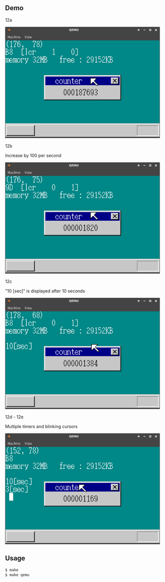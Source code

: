 ## Demo

12a

![template](https://github.com/watermelon892/OSPractice/blob/master/12/pic/12a.png)

12b

Increase by 100 per second

![template](https://github.com/watermelon892/OSPractice/blob/master/12/pic/12b.png)

12c

"10 [sec]" is displayed after 10 seconds

![template](https://github.com/watermelon892/OSPractice/blob/master/12/pic/12c.png)

12d - 12e

Multiple timers and blinking cursors

![template](https://github.com/watermelon892/OSPractice/blob/master/12/pic/12d.png)

## Usage

```
$ make
$ make qemu
```
